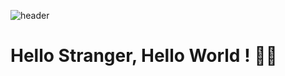 ![header](https://capsule-render.vercel.app/api?type=wave&color=AFB4FF&height=300&section=header&text=capsule%20render&animation=blinking&fontSize=90)
# Hello Stranger, Hello World ! 👋🏻
